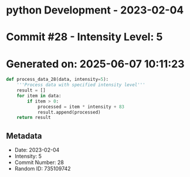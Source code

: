 ﻿# python Development - 2023-02-04
# Commit #28 - Intensity Level: 5
# Generated on: 2025-06-07 10:11:23
```python
def process_data_28(data, intensity=5):
    '''Process data with specified intensity level'''
    result = []
    for item in data:
        if item > 0:
            processed = item * intensity + 83
            result.append(processed)
    return result
```
## Metadata
- Date: 2023-02-04
- Intensity: 5
- Commit Number: 28
- Random ID: 735109742
